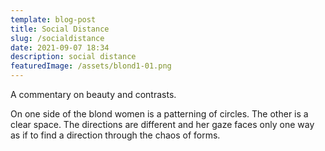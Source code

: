 ```yaml
---
template: blog-post
title: Social Distance
slug: /socialdistance
date: 2021-09-07 18:34
description: social distance
featuredImage: /assets/blond1-01.png
---
```

A commentary on beauty and contrasts. 

On one side of the blond women is a patterning of circles. The other is a clear space. The directions are different and her gaze faces only one way as if to find a direction through the chaos of forms.